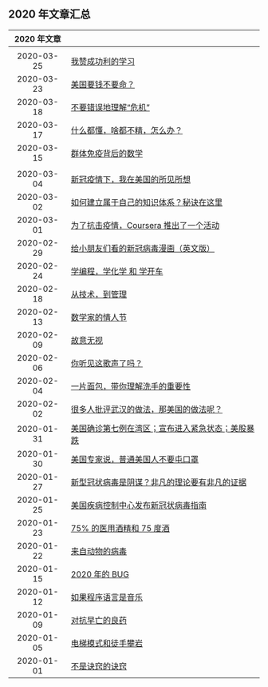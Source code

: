 ## 2020 年文章汇总

| 2020 年文章 | |
| :---: | --- |
| | |
| 2020-03-25 | [我赞成功利的学习](2020-03-25/) |
| 2020-03-23 | [美国要钱不要命？](2020-03-23/) |
| 2020-03-18 | [不要错误地理解“危机”](2020-03-18/) |
| 2020-03-17 | [什么都懂，啥都不精，怎么办？](2020-03-17/) |
| 2020-03-15 | [群体免疫背后的数学](2020-03-15/) |
| | |
| 2020-03-04 | [新冠疫情下，我在美国的所见所想](2020-03-04/) |
| 2020-03-02 | [如何建立属于自己的知识体系？秘诀在这里](2020-03-02/) |
| 2020-03-01 | [为了抗击疫情，Coursera 推出了一个活动](2020-03-01/) |
| 2020-02-29 | [给小朋友们看的新冠病毒漫画（英文版）](2020-02-29/) |
| 2020-02-24 | [学编程，学化学 和 学开车](2020-02-24/) |
| 2020-02-18 | [从技术，到管理](2020-02-18/) |
| 2020-02-13 | [数学家的情人节](2020-02-13/) |
| 2020-02-09 | [故意无视](2020-02-09) |
| 2020-02-06 | [你听见这歌声了吗？](2020-02-06/) |
| 2020-02-04 | [一片面包，带你理解洗手的重要性](2020-02-04/) |
| 2020-02-02 | [很多人批评武汉的做法，那美国的做法呢？](2020-02-02/) |
| 2020-01-31 | [美国确诊第七例在湾区；宣布进入紧急状态；美股暴跌](2020-01-31/) |
| 2020-01-30 | [美国专家说，普通美国人不要屯口罩](2020-01-30/) |
| 2020-01-27 | [新型冠状病毒是阴谋？非凡的理论要有非凡的证据](2020-01-27/) |
| 2020-01-25 | [美国疾病控制中心发布新冠状病毒指南](2020-01-25) |
| 2020-01-23 | [75% 的医用酒精和 75 度酒](2020-01-23/) |
| 2020-01-22 | [来自动物的病毒](2020-01-22/) |
| 2020-01-15 | [2020 年的 BUG](2020-01-15/) |
| 2020-01-12 | [如果程序语言是音乐](2020-01-12/) |
| 2020-01-09 | [对抗早亡的良药](2020-01-09/) |
| 2020-01-05 | [电梯模式和徒手攀岩](2020-01-05/) |
| 2020-01-01 | [不是诀窍的诀窍](2020-01-01/) |
